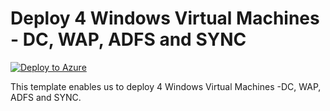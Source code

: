 # Deploy 4 Windows Virtual Machines - DC, WAP, ADFS and SYNC


[![Deploy to Azure](https://aka.ms/deploytoazurebutton)](https://portal.azure.com/#create/Microsoft.Template/uri/https%3A%2F%2Fraw.githubusercontent.com%2Fmehul-birari%2Fsample-arm-templates%2Fmaster%2F4-vm-hybrid-config%2Fazuredeploy.json)  

This template enables us to deploy 4 Windows Virtual Machines -DC, WAP, ADFS and SYNC. 


